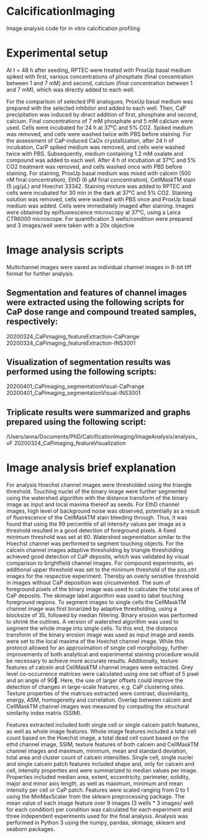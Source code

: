 # CalcificationImaging
Image analysis code for in vitro calcification profiling

# Experimental setup
At t = 48 h after seeding, RPTEC were treated with ProxUp basal medium spiked with first, various concentrations of phosphate (final concentration between 1 and 7 mM) and second, calcium (final concentration between 1 and 7 mM), which was directly added to each well.

For the comparison of selected IP6 analogues, ProxUp basal medium was prepared with the selected inhibitor and added to each well. Then, CaP precipitation was induced by direct addition of first, phosphate and second, calcium. Final concentrations of 7 mM phosphate and 5 mM calcium were used. Cells were incubated for 24 h at 37°C and 5% CO2. Spiked medium was removed, and cells were washed twice with PBS before staining. 
For the assessment of CaP-induced CaOx crystallization, after 24 h of incubation, Ca/P spiked medium was removed, and cells were washed twice with PBS. Subsequently, medium containing 1.2 mM oxalate and compound was added to each well. After 4 h of incubation at 37°C and 5% CO2 treatment was removed, and cells washed once with PBS before staining.
For staining, ProxUp basal medium was mixed with calcein (500 nM final concentration), EthD (6 µM final concentration), CellMaskTM stain (5 µg/µL) and Hoechst 33342. Staining mixture was added to RPTEC and cells were incubated for 30 min in the dark at 37°C and 5% CO2. Staining solution was removed, cells were washed with PBS once and ProxUp basal medium was added. Cells were immediately imaged after staining. Images were obtained by epifluorescence microscopy at 37°C, using a Leica CTR6000 microscope. For quantification 3 wells/condition were prepared and 3 images/well were taken with a 20x objective 

# Image analysis scripts
Multichannel images were saved as individual channel images in 8-bit tiff format for further analysis. 

## Segmentation and features of channel images were extracted using the following scripts for CaP dose range and compound treated samples, respectively:
20200324_CaPimaging_featureExtraction-CaPrange
20200324_CaPimaging_featureExtraction-INS3001

## Visualization of segmentation results was performed using the following scripts:
20200401_CaPimaging_segmentationVisual-CaPrange
20200401_CaPimaging_segmentationVisual-INS3001

## Triplicate results were summarized and graphs prepared using the following script:
/Users/anna/Documents/PhD/CalcificationImaging/ImageAnalysis/analysis_vF
20200324_CaPimaging_featureVisualization

# Image analysis brief explanation
For analysis Hoechst channel images were thresholded using the triangle threshold. Touching nuclei of the binary image were further segmented using the watershed algorithm with the distance transform of the binary image as input and local maxima thereof as seeds.
For EthD channel images, high level of background noise was observed, potentially as a result of fluorescence of the CellMaskTM stain bleeding through. Thus, it was found that using the 99 percentile of all intensity values per image as a threshold resulted in a good detection of foreground pixels. A fixed minimum threshold was set at 60. Watershed segmentation similar to the Hoechst channel was performed to segment touching objects. For the calcein channel images adaptive thresholding by triangle thresholding achieved good detection of CaP deposits, which was validated by visual comparison to brightfield channel images. For compound experiments, an additional upper threshold was set to the minimum threshold of the pos.ctrl images for the respective experiment. Thereby an overly sensitive threshold in images without CaP deposition was circumvented. The sum of foreground pixels of the binary image was used to calculate the total area of CaP deposits. The skimage label algorithm was used to label touching foreground regions. 
To segment images to single cells the CellMaskTM channel image was first binarized by adaptive thresholding, using a blocksize of 35, followed by median filtering. Binary erosion was performed to shrink the outlines. A version of watershed algorithm was used to segment the whole image into single cells. To this end, the distance transform of the binary erosion image was used as input image and seeds were set to the local maxima of the Hoechst channel image. While this protocol allowed for an approximation of single cell morphology, further improvements of both analytical and experimental staining procedure would be necessary to achieve more accurate results. 
Additionally, texture features of calcein and CellMaskTM channel images were extracted. Grey level co-occurrence matrices were calculated using one set offset of 5 pixel and an angle of 90. Here, the use of larger offsets could improve the detection of changes in large-scale features, e.g. CaP clustering sites. Texture properties of the matrices extracted were contrast, dissimilarity, energy, ASM, homogeneity and correlation. Overlap between calcein and CellMaskTM channel images was measured by computing the structural similarity index matrix (SSIM). 

Features extracted included both single cell or single calcein patch features, as well as whole image features. Whole image features included a total cell count based on the Hoechst image, a total dead cell count based on the ethd channel image, SSIM, texture features of both calcein and CellMaskTM channel images and maximum, minimum, mean and standard deviation, total area and cluster count of calcein intensities. Single cell, single nuclei and single calcein patch features included shape and, only for calcein and cell, intensity properties and were summarized to median values per image. Properties included median area, extent, eccentricity, perimeter, solidity, major and minor axis length, as well as maximum, minimum and mean intensity per cell or CaP patch. Features were scaled ranging from 0 to 1 using the MinMaxScaler from the sklearn preprocessing package. The mean value of each image feature over 9 images (3 wells * 3 images/ well for each condition) per condition was calculated for each experiment and three independent experiments used for the final analysis. Analysis was performed in Python 3 using the numpy, pandas, skimage, sklearn and seaborn packages.

